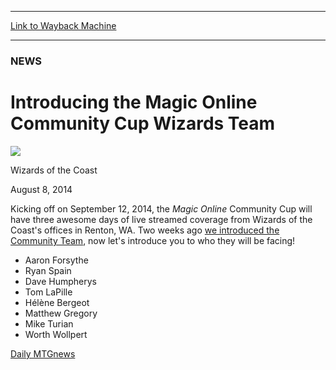 
---
[Link to Wayback Machine](https://web.archive.org/web/20141015204913/http://magic.wizards.com/en/articles/archive/introducing-magic-online-community-cup-wizards-team-2014-08-08)

[_metadata_:description]:- "Who the Community Team will be facing at the Community Cup!"
[_metadata_:generator]:- "Drupal 7 (http://drupal.org)"
[_metadata_:node]:- "257681"
[_metadata_:publish_date]:- "2014-08-08"
[_metadata_:source]:- "div-main"
[_metadata_:title]:- "Introducing the Magic Online Community Cup Wizards Team"
[_metadata_:wayback_capture_timestamp]:- "2014-10-15 20:49:13"
[_metadata_:wayback_raw_url]:- "https://web.archive.org/web/20141015204913id_/http://magic.wizards.com/en/articles/archive/introducing-magic-online-community-cup-wizards-team-2014-08-08"
[_metadata_:wayback_url]:- "http://magic.wizards.com/en/articles/archive/introducing-magic-online-community-cup-wizards-team-2014-08-08"
---





### NEWS


Introducing the Magic Online Community Cup Wizards Team
=======================================================



![](https://media.magic.wizards.com/styles/auth_small/public/images/person/wizards_authorpic_larger.jpg)

Wizards of the Coast




August 8, 2014
 










Kicking off on September 12, 2014, the *Magic Online* Community Cup will have three awesome days of live streamed coverage from Wizards of the Coast's offices in Renton, WA. Two weeks ago [we introduced the Community Team](/articles/archive/introducing-2014-community-team-2014-07-25), now let's introduce you to who they will be facing!




* Aaron Forsythe
* Ryan Spain
* Dave Humpherys
* Tom LaPille
* Hélène Bergeot
* Matthew Gregory
* Mike Turian
* Worth Wollpert

[Daily MTG](/en/tags/daily-mtg)[news](/en/tags/news)





 
 




  







